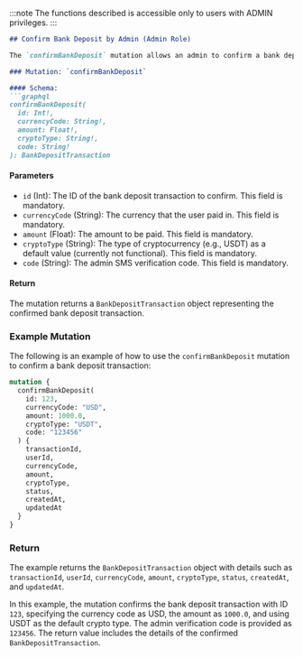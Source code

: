:::note
The functions described is accessible only to users with ADMIN privileges.
:::

```markdown
## Confirm Bank Deposit by Admin (Admin Role)

The `confirmBankDeposit` mutation allows an admin to confirm a bank deposit transaction. This involves verifying the deposit details and updating the transaction status.

### Mutation: `confirmBankDeposit`

#### Schema:
```graphql
confirmBankDeposit(
  id: Int!,
  currencyCode: String!,
  amount: Float!,
  cryptoType: String!,
  code: String!
): BankDepositTransaction
```

#### Parameters

- `id` (Int): The ID of the bank deposit transaction to confirm. This field is mandatory.
- `currencyCode` (String): The currency that the user paid in. This field is mandatory.
- `amount` (Float): The amount to be paid. This field is mandatory.
- `cryptoType` (String): The type of cryptocurrency (e.g., USDT) as a default value (currently not functional). This field is mandatory.
- `code` (String): The admin SMS verification code. This field is mandatory.

#### Return

The mutation returns a `BankDepositTransaction` object representing the confirmed bank deposit transaction.

### Example Mutation

The following is an example of how to use the `confirmBankDeposit` mutation to confirm a bank deposit transaction:

```graphql
mutation {
  confirmBankDeposit(
    id: 123,
    currencyCode: "USD",
    amount: 1000.0,
    cryptoType: "USDT",
    code: "123456"
  ) {
    transactionId,
    userId,
    currencyCode,
    amount,
    cryptoType,
    status,
    createdAt,
    updatedAt
  }
}
```

### Return

The example returns the `BankDepositTransaction` object with details such as `transactionId`, `userId`, `currencyCode`, `amount`, `cryptoType`, `status`, `createdAt`, and `updatedAt`.

In this example, the mutation confirms the bank deposit transaction with ID `123`, specifying the currency code as USD, the amount as `1000.0`, and using USDT as the default crypto type. The admin verification code is provided as `123456`. The return value includes the details of the confirmed `BankDepositTransaction`.